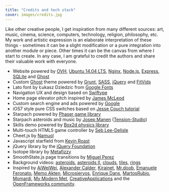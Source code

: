 ```yaml
---
title: "Credits and tech stack"
cover: images/credits.jpg
---
```


Like other creative people, I get inspiration from many different sources: art, music, cinema, science, computers, technology, religion, philosophy, etc. My work and artistic expression is an elaborate interpretation of these things - sometimes it can be a slight modification or a pure integration into another module or piece. Other times it can be the canvas from where I start to create. In any case, I am grateful to credit the authors and share their valuable work with everyone.

* Website powered by [OVH](https://www.ovh.co.uk/), [Ubuntu 14.04 LTS](http://www.ubuntu.com/), [Nginx](http://nginx.org/), <a href="http://nodejs.org/">Node.js</a>, <a href="http://expressjs.com/">Express</a>, [SQLite](https://www.sqlite.org) and <a href="https://github.com/TryGhost/Ghost/">Ghost</a>
* Custom <a href="https://github.com/TryGhost/Ghost/">Ghost</a> theme powered by [Grunt](http://gruntjs.com/), [SASS](http://sass-lang.com/), [jQuery](https://jquery.com/) and [FitVids](http://fitvidsjs.com/)
* Lato font by Łukasz Dziedzic from [Google Fonts](https://www.google.com/fonts)
* Navigation UX and design based on [Swiftype](https://swiftype.com/)
* Home page elevator pitch inspired by [James McLeod](https://twitter.com/mcleo_d)
* Custom search engine and ads powered by [Google](https://cse.google.co.uk/cse/all)
* iOS7 style pure CSS switches based on [Jesse Couch tutorial](http://www.designcouch.com/home/why/2013/09/19/ios7-style-pure-css-toggle/)
* Starpach powered by [Phaser game library](http://phaser.io/)
* Starpach asteroids and music by [Josep Manen](http://josepmanen.com/) ([Tension-Studio](http://www.tensionstudio.com/))
* Skills demo powered by [Box2d physics library](https://code.google.com/p/box2dweb/)
* Multi-touch HTML5 game controller by [Seb Lee-Delisle](http://seb.ly/2011/04/multi-touch-game-controller-in-javascripthtml5-for-ipad/)
* Cheet.js by [Namuol](https://namuol.github.io/cheet.js/)
* Javascript starfield from [Kevin Roast](http://www.kevs3d.co.uk/dev/warpfield/)
* jQuery library by the [jQuery Foundation](https://jquery.com/)
* Isotope library by [Metafizzy](http://isotope.metafizzy.co/)
* SmoothState.js page transitions by [Miguel Perez](https://github.com/miguel-perez/smoothState.js)
* Background videos: [asteroids](https://www.youtube.com/watch?v=C4AFe6VWNHQ), [asteroids II](https://www.youtube.com/watch?v=bVQpwxgMQCg), [clouds](https://www.youtube.com/watch?v=PB0qd8ssvdc), [tiles](https://www.youtube.com/watch?v=3hGK4MJrKys), [rings](https://www.youtube.com/watch?v=3rxyf9adHf8)
* Inspired by [AiWeiWei](https://en.wikipedia.org/wiki/Ai_Weiwei), [Alexander Calder](https://en.wikipedia.org/wiki/Alexander_Calder), [Kirainet](http://www.kirainet.com/about/), [Mr.doob](http://mrdoob.com/), [Emanuele Feronato](http://www.emanueleferonato.com/), [Memo Akten](http://www.memo.tv/), [Microsiervos](http://www.microsiervos.com/), [Enrique Dans](http://www.enriquedans.com/), [MartosRubio](http://martosrubio.com), [Momardi](http://momardi.com), [My Modern Met](http://www.mymodernmet.com/), [CreativeApplications](http://www.creativeapplications.net/) and the [OpenFrameworks community](http://openframeworks.cc/community/).
